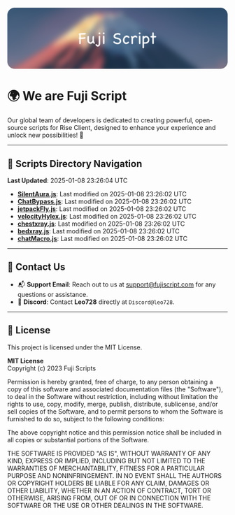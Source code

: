 ![Banner](.github/b.webp)

# 🌍 **We are Fuji Script**

Our global team of developers is dedicated to creating powerful, open-source scripts for Rise Client, designed to enhance your experience and unlock new possibilities! 🌟

---
<!-- SCRIPTS_NAVIGATION_START -->
## 📂 **Scripts Directory Navigation**

**Last Updated**: 2025-01-08 23:26:04 UTC

- **[SilentAura.js](scripts/SilentAura.js)**: Last modified on 2025-01-08 23:26:02 UTC
- **[ChatBypass.js](scripts/ChatBypass.js)**: Last modified on 2025-01-08 23:26:02 UTC
- **[jetpackFly.js](scripts/jetpackFly.js)**: Last modified on 2025-01-08 23:26:02 UTC
- **[velocityHylex.js](scripts/velocityHylex.js)**: Last modified on 2025-01-08 23:26:02 UTC
- **[chestxray.js](scripts/chestxray.js)**: Last modified on 2025-01-08 23:26:02 UTC
- **[bedxray.js](scripts/bedxray.js)**: Last modified on 2025-01-08 23:26:02 UTC
- **[chatMacro.js](scripts/chatMacro.js)**: Last modified on 2025-01-08 23:26:02 UTC

<!-- SCRIPTS_NAVIGATION_END -->

---

## 💬 **Contact Us**  
- 📬 **Support Email**: Reach out to us at [support@fujiscript.com](mailto:support@fujiscript.com) for any questions or assistance.  
- 💬 **Discord**: Contact **Leo728** directly at `Discord@leo728`.

---

## 📜 **License**

This project is licensed under the MIT License.  

**MIT License**  
Copyright (c) 2023 Fuji Scripts  

Permission is hereby granted, free of charge, to any person obtaining a copy of this software and associated documentation files (the "Software"), to deal in the Software without restriction, including without limitation the rights to use, copy, modify, merge, publish, distribute, sublicense, and/or sell copies of the Software, and to permit persons to whom the Software is furnished to do so, subject to the following conditions:  

The above copyright notice and this permission notice shall be included in all copies or substantial portions of the Software.  

THE SOFTWARE IS PROVIDED "AS IS", WITHOUT WARRANTY OF ANY KIND, EXPRESS OR IMPLIED, INCLUDING BUT NOT LIMITED TO THE WARRANTIES OF MERCHANTABILITY, FITNESS FOR A PARTICULAR PURPOSE AND NONINFRINGEMENT. IN NO EVENT SHALL THE AUTHORS OR COPYRIGHT HOLDERS BE LIABLE FOR ANY CLAIM, DAMAGES OR OTHER LIABILITY, WHETHER IN AN ACTION OF CONTRACT, TORT OR OTHERWISE, ARISING FROM, OUT OF OR IN CONNECTION WITH THE SOFTWARE OR THE USE OR OTHER DEALINGS IN THE SOFTWARE.  
